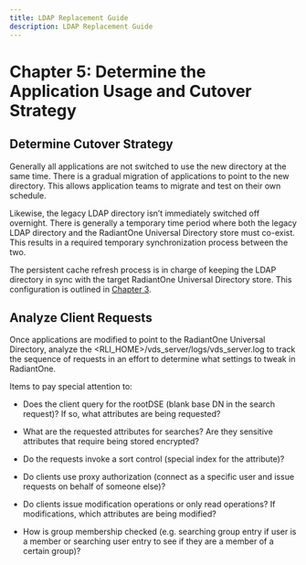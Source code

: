 ```yaml
---
title: LDAP Replacement Guide
description: LDAP Replacement Guide
---
```


# Chapter 5: Determine the Application Usage and Cutover Strategy

## Determine Cutover Strategy

Generally all applications are not switched to use the new directory at the same time. There is a gradual migration of applications to point to the new directory. This allows application teams to migrate and test on their own schedule.

Likewise, the legacy LDAP directory isn’t immediately switched off overnight. There is generally a temporary time period where both the legacy LDAP directory and the RadiantOne Universal Directory store must co-exist. This results in a required temporary synchronization process between the two. 

The persistent cache refresh process is in charge of keeping the LDAP directory in sync with the target RadiantOne Universal Directory store. This configuration is outlined in [Chapter 3](03-import-data-into-radiantone-universal-directory).

## Analyze Client Requests

Once applications are modified to point to the RadiantOne Universal Directory, analyze the <RLI_HOME>/vds_server/logs/vds_server.log to track the sequence of requests in an effort to determine what settings to tweak in RadiantOne.

Items to pay special attention to:

-	Does the client query for the rootDSE (blank base DN in the search request)? If so, what attributes are being requested?

-	What are the requested attributes for searches? Are they sensitive attributes that require being stored encrypted?

-	Do the requests invoke a sort control (special index for the attribute)?

-	Do clients use proxy authorization (connect as a specific user and issue requests on behalf of someone else)?

-	Do clients issue modification operations or only read operations? If modifications, which attributes are being modified?

-	How is group membership checked (e.g. searching group entry if user is a member or searching user entry to see if they are a member of a certain group)?
